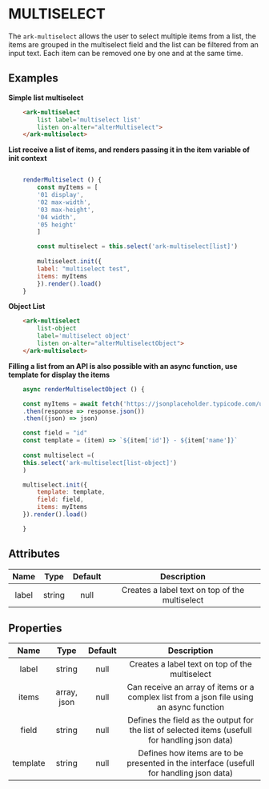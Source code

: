 MULTISELECT
===========

The ``ark-multiselect`` allows the user to select multiple items from a list, the items are grouped in 
the multiselect field and the list can be filtered from an input text.
Each item can be removed one by one and at the same time.

Examples
--------

**Simple list multiselect**
    
```html
    <ark-multiselect 
        list label='multiselect list' 
        listen on-alter="alterMultiselect">
    </ark-multiselect>
```

**List receive a list of items, and renders passing it in the item variable of init context**
    
```javascript

    renderMultiselect () {
        const myItems = [
        '01 display',
        '02 max-width',
        '03 max-height',
        '04 width',
        '05 height'
        ]

        const multiselect = this.select('ark-multiselect[list]')
        
        multiselect.init({
        label: "multiselect test",
        items: myItems
        }).render().load()
    }
```

**Object List**

``` html
    <ark-multiselect 
        list-object 
        label='multiselect object'
        listen on-alter="alterMultiselectObject">
    </ark-multiselect>
```


**Filling a list from an API is also possible with an async function, use template for display the items**

``` javascript
    async renderMultiselectObject () {

    const myItems = await fetch('https://jsonplaceholder.typicode.com/users')
    .then(response => response.json())
    .then((json) => json)

    const field = "id"
    const template = (item) => `${item['id']} - ${item['name']}`
    
    const multiselect =(
    this.select('ark-multiselect[list-object]')
    )

    multiselect.init({
        template: template,
        field: field,
        items: myItems
    }).render().load()

    }
```

Attributes
----------

| Name  |  Type  | Default |                  Description                   |
| :---: | :----: | :-----: | :--------------------------------------------: |
| label | string |  null   | Creates a label text on top of the multiselect |

Properties
----------

|   Name   |    Type     | Default |                                           Description                                           |
| :------: | :---------: | :-----: | :---------------------------------------------------------------------------------------------: |
|  label   |   string    |  null   |                         Creates a label text on top of the multiselect                          |
|  items   | array, json |  null   |    Can receive an array of items or a complex list from a json file using an async function     |
|  field   |   string    |  null   | Defines the field as the output for the list of selected items (usefull for handling json data) |
| template |   string    |  null   |     Defines how items are to be presented in the interface (usefull for handling json data)     |